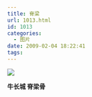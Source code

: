 ```yaml
---
title: 脊梁
url: 1013.html
id: 1013
categories:
  - 图片
date: 2009-02-04 18:22:41
tags:
---
```


![](http://photo.guolaijie.com/rooufer/attachments/month_0902/220092418225.jpg)  

**牛长城 脊梁骨**